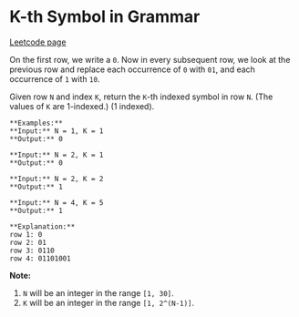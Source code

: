 # K-th Symbol in Grammar
[Leetcode page](https://leetcode.com/problems/k-th-symbol-in-grammar/description)

On the first row, we write a `0`. Now in every subsequent row, we look at the
previous row and replace each occurrence of `0` with `01`, and each occurrence
of `1` with `10`.

Given row `N` and index `K`, return the `K`-th indexed symbol in row `N`. (The
values of `K` are 1-indexed.) (1 indexed).

    
    
    **Examples:**
    **Input:** N = 1, K = 1
    **Output:** 0
    
    **Input:** N = 2, K = 1
    **Output:** 0
    
    **Input:** N = 2, K = 2
    **Output:** 1
    
    **Input:** N = 4, K = 5
    **Output:** 1
    
    **Explanation:**
    row 1: 0
    row 2: 01
    row 3: 0110
    row 4: 01101001
    

**Note:**

  1. `N` will be an integer in the range `[1, 30]`.
  2. `K` will be an integer in the range `[1, 2^(N-1)]`.


